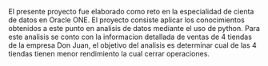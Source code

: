 El presente proyecto fue elaborado como reto en la especialidad de cienta de datos en Oracle ONE.
El proyecto consiste aplicar los conocimientos obtenidos a este punto en analisis de datos mediante el uso de python.
Para este analisis se conto con la informacion detallada de ventas de 4 tiendas de la empresa Don Juan, el objetivo del analisis es determinar cual de las 4 tiendas tienen menor rendimiento la cual cerrar operaciones.
